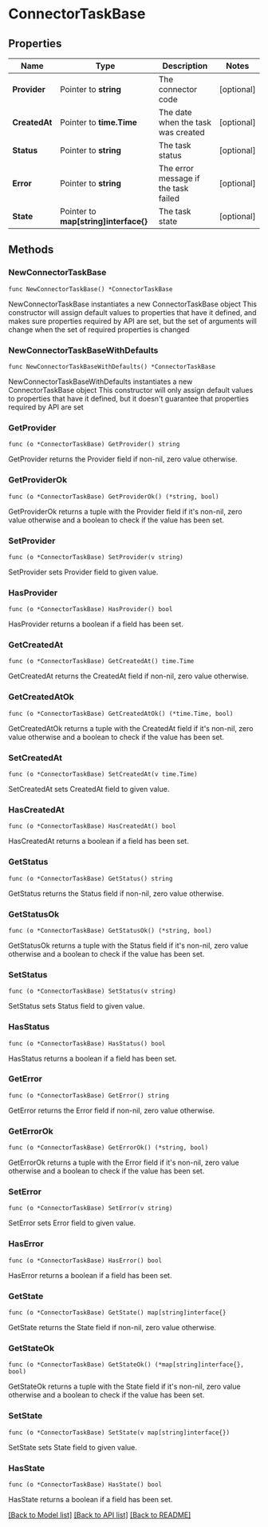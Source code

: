 # ConnectorTaskBase

## Properties

Name | Type | Description | Notes
------------ | ------------- | ------------- | -------------
**Provider** | Pointer to **string** | The connector code | [optional] 
**CreatedAt** | Pointer to **time.Time** | The date when the task was created | [optional] 
**Status** | Pointer to **string** | The task status | [optional] 
**Error** | Pointer to **string** | The error message if the task failed | [optional] 
**State** | Pointer to **map[string]interface{}** | The task state | [optional] 

## Methods

### NewConnectorTaskBase

`func NewConnectorTaskBase() *ConnectorTaskBase`

NewConnectorTaskBase instantiates a new ConnectorTaskBase object
This constructor will assign default values to properties that have it defined,
and makes sure properties required by API are set, but the set of arguments
will change when the set of required properties is changed

### NewConnectorTaskBaseWithDefaults

`func NewConnectorTaskBaseWithDefaults() *ConnectorTaskBase`

NewConnectorTaskBaseWithDefaults instantiates a new ConnectorTaskBase object
This constructor will only assign default values to properties that have it defined,
but it doesn't guarantee that properties required by API are set

### GetProvider

`func (o *ConnectorTaskBase) GetProvider() string`

GetProvider returns the Provider field if non-nil, zero value otherwise.

### GetProviderOk

`func (o *ConnectorTaskBase) GetProviderOk() (*string, bool)`

GetProviderOk returns a tuple with the Provider field if it's non-nil, zero value otherwise
and a boolean to check if the value has been set.

### SetProvider

`func (o *ConnectorTaskBase) SetProvider(v string)`

SetProvider sets Provider field to given value.

### HasProvider

`func (o *ConnectorTaskBase) HasProvider() bool`

HasProvider returns a boolean if a field has been set.

### GetCreatedAt

`func (o *ConnectorTaskBase) GetCreatedAt() time.Time`

GetCreatedAt returns the CreatedAt field if non-nil, zero value otherwise.

### GetCreatedAtOk

`func (o *ConnectorTaskBase) GetCreatedAtOk() (*time.Time, bool)`

GetCreatedAtOk returns a tuple with the CreatedAt field if it's non-nil, zero value otherwise
and a boolean to check if the value has been set.

### SetCreatedAt

`func (o *ConnectorTaskBase) SetCreatedAt(v time.Time)`

SetCreatedAt sets CreatedAt field to given value.

### HasCreatedAt

`func (o *ConnectorTaskBase) HasCreatedAt() bool`

HasCreatedAt returns a boolean if a field has been set.

### GetStatus

`func (o *ConnectorTaskBase) GetStatus() string`

GetStatus returns the Status field if non-nil, zero value otherwise.

### GetStatusOk

`func (o *ConnectorTaskBase) GetStatusOk() (*string, bool)`

GetStatusOk returns a tuple with the Status field if it's non-nil, zero value otherwise
and a boolean to check if the value has been set.

### SetStatus

`func (o *ConnectorTaskBase) SetStatus(v string)`

SetStatus sets Status field to given value.

### HasStatus

`func (o *ConnectorTaskBase) HasStatus() bool`

HasStatus returns a boolean if a field has been set.

### GetError

`func (o *ConnectorTaskBase) GetError() string`

GetError returns the Error field if non-nil, zero value otherwise.

### GetErrorOk

`func (o *ConnectorTaskBase) GetErrorOk() (*string, bool)`

GetErrorOk returns a tuple with the Error field if it's non-nil, zero value otherwise
and a boolean to check if the value has been set.

### SetError

`func (o *ConnectorTaskBase) SetError(v string)`

SetError sets Error field to given value.

### HasError

`func (o *ConnectorTaskBase) HasError() bool`

HasError returns a boolean if a field has been set.

### GetState

`func (o *ConnectorTaskBase) GetState() map[string]interface{}`

GetState returns the State field if non-nil, zero value otherwise.

### GetStateOk

`func (o *ConnectorTaskBase) GetStateOk() (*map[string]interface{}, bool)`

GetStateOk returns a tuple with the State field if it's non-nil, zero value otherwise
and a boolean to check if the value has been set.

### SetState

`func (o *ConnectorTaskBase) SetState(v map[string]interface{})`

SetState sets State field to given value.

### HasState

`func (o *ConnectorTaskBase) HasState() bool`

HasState returns a boolean if a field has been set.


[[Back to Model list]](../README.md#documentation-for-models) [[Back to API list]](../README.md#documentation-for-api-endpoints) [[Back to README]](../README.md)


